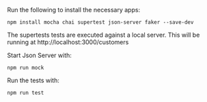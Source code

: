 Run the following to install the necessary apps:
```
npm install mocha chai supertest json-server faker --save-dev
```

The supertests tests are executed against a local server.
This will be running at http://localhost:3000/customers

Start Json Server with:
```
npm run mock
```

Run the tests with: 
```
npm run test
```